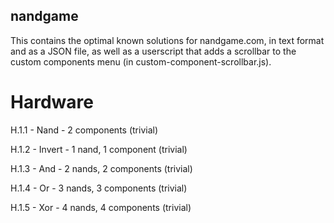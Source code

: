 
## nandgame

This contains the optimal known solutions for nandgame.com, in text format and as a JSON file, as well as a userscript that adds a scrollbar to the custom components menu (in custom-component-scrollbar.js).

# Hardware


H.1.1 - Nand - 2 components (trivial)

H.1.2 - Invert - 1 nand, 1 component (trivial)

H.1.3 - And - 2 nands, 2 components (trivial)

H.1.4 - Or - 3 nands, 3 components (trivial)

H.1.5 - Xor - 4 nands, 4 components (trivial)


